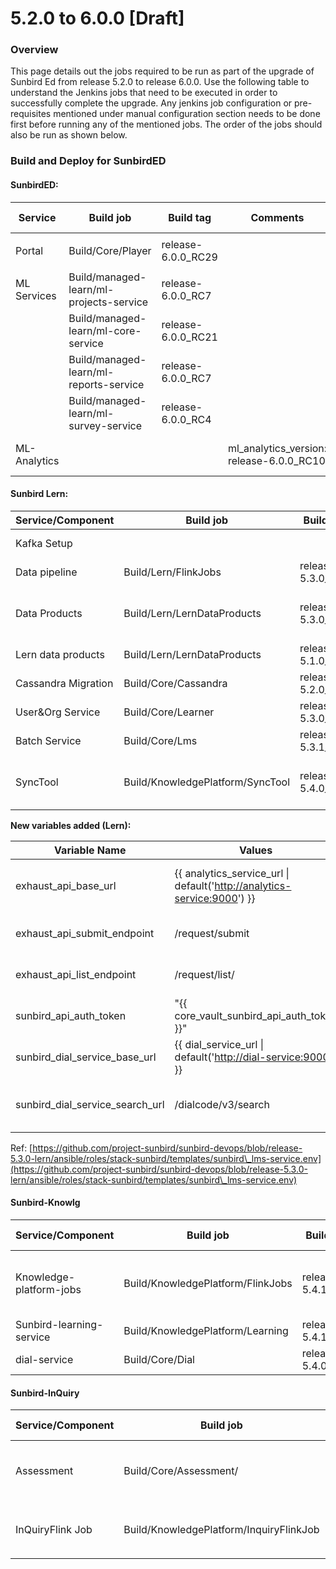 # 5.2.0 to 6.0.0 \[Draft]

###

### Overview <a href="#user-content-overview" id="user-content-overview"></a>

This page details out the jobs required to be run as part of the upgrade of Sunbird Ed from release 5.2.0 to release 6.0.0. Use the following table to understand the Jenkins jobs that need to be executed in order to successfully complete the upgrade. Any jenkins job configuration or pre-requisites mentioned under manual configuration section needs to be done first before running any of the mentioned jobs. The order of the jobs should also be run as shown below.

###

### **Build and Deploy for SunbirdED**

####

#### **SunbirdED:**

| Service      | Build job                               | Build tag           | Comments                                    | Deploy Job                                | Deploy tag    |
| ------------ | --------------------------------------- | ------------------- | ------------------------------------------- | ----------------------------------------- | ------------- |
| Portal       | <p>Build/Core/Player<br></p>            | release-6.0.0\_RC29 |                                             | Deploy/Kubernetes/Player                  | release-6.0.0 |
| ML Services  | Build/managed-learn/ml-projects-service | release-6.0.0\_RC7  |                                             | Deploy/managed-learn/ml-projects-service  | release-6.0.0 |
|              | Build/managed-learn/ml-core-service     | release-6.0.0\_RC21 |                                             | Deploy/managed-learn/ml-core-service      | release-6.0.0 |
|              | Build/managed-learn/ml-reports-service  | release-6.0.0\_RC7  |                                             | Deploy/managed-learn/ml-reports-service   | release-6.0.0 |
|              | Build/managed-learn/ml-survey-service   | release-6.0.0\_RC4  |                                             | Deploy/managed-learn/ml-survey-service    | release-6.0.0 |
| ML-Analytics |                                         |                     | ml\_analytics\_version: release-6.0.0\_RC10 | Deploy/managed-learn/ml-analytics-service | release-5.2.0 |

####

#### Sunbird Lern:

| Service/Component   | Build job                        | Build tag          | Deploy Job                                          | Deploy tag                                                                                              | Comments                                                                                                     |
| ------------------- | -------------------------------- | ------------------ | --------------------------------------------------- | ------------------------------------------------------------------------------------------------------- | ------------------------------------------------------------------------------------------------------------ |
| Kafka Setup         |                                  |                    | Deploy/Core/KafkaSetup                              | release-6.0.0                                                                                           | verify if kafka topic = **programuser.info** is created                                                      |
| Data pipeline       | Build/Lern/FlinkJobs             | release-5.3.0\_RC5 | Deploy/Lern/FlinkJobs                               | release-5.3.0\_RC5                                                                                      | Add **program-user-info** into job list and deploy it.                                                       |
| Data Products       | Build/Lern/LernDataProducts      | release-5.3.0\_RC6 | Deploy/Lern/LernDataProducts                        | release-5.3.0\_RC6                                                                                      | Add **program-user-exhaust** into job list of **Deploy/Lern/LernAnalyticsReplayJobs** for running it.        |
| Lern data products  | Build/Lern/LernDataProducts      | release-5.1.0\_RC1 | Deploy/Lern/LernDataProducts                        | release-5.1.0\_RC1                                                                                      |                                                                                                              |
| Cassandra Migration | Build/Core/Cassandra             | release-5.2.0\_RC1 | Deploy/Kubernetes/Cassandra                         | release-5.2.0-lern                                                                                      | add the **sunbird\_programs** keyspace in Deploy Jenkins jobs                                                |
| User\&Org Service   | Build/Core/Learner               | release-5.3.0\_RC2 | Deploy/Kubernetes/Learner                           | release-5.3.0-lern                                                                                      |                                                                                                              |
| Batch Service       | Build/Core/Lms                   | release-5.3.1\_RC1 | Deploy/Kubernetes/Lms                               | release-5.3.0-lern                                                                                      |                                                                                                              |
| SyncTool            | Build/KnowledgePlatform/SyncTool | release-5.4.0\_RC1 | Deploy/KnowledgePlatform/Neo4jElasticSearchSyncTool | **cmd:** syncdialcodes **Sample Params**: --ids U7J3S8,R9Y6W5,Y3U3F1,D5C3D6,A7R6H3,J4F5V2,E1P7P2,Y5X5T7 | SyncTool enhancement to be used by existing adopters for syncing "imageUrl" of DIAL codes to elastic search. |



**New variables added (Lern):**

| Variable Name                       | Values                                                                                                        | Comments                                     |
| ----------------------------------- | ------------------------------------------------------------------------------------------------------------- | -------------------------------------------- |
| exhaust\_api\_base\_url             | \{{ analytics\_service\_url \| default('[http://analytics-service:9000](http://analytics-service:9000/)') \}} | Obsrv exhaust API endpoint for batch service |
| exhaust\_api\_submit\_endpoint      | /request/submit                                                                                               | To submit job request from batch service     |
| exhaust\_api\_list\_endpoint        | /request/list/                                                                                                | To list job request from batch service       |
| sunbird\_api\_auth\_token           | "\{{ core\_vault\_sunbird\_api\_auth\_token \}}"                                                              | Authentication token for APIs                |
| sunbird\_dial\_service\_base\_url   | \{{ dial\_service\_url \| default('[http://dial-service:9000](http://dial-service:9000)') \}}                 | To store the dial service base path          |
| sunbird\_dial\_service\_search\_url | /dialcode/v3/search                                                                                           | To store the search url of the dial service  |

Ref: [https://github.com/project-sunbird/sunbird-devops/blob/release-5.3.0-lern/ansible/roles/stack-sunbird/templates/sunbird\_lms-service.env](https://github.com/project-sunbird/sunbird-devops/blob/release-5.3.0-lern/ansible/roles/stack-sunbird/templates/sunbird\_lms-service.env)

####

#### **Sunbird-Knowlg**

| Service/Component        | Build job                         | Build tag          | Deploy Job                         | Deploy tag         | Comments                                      |
| ------------------------ | --------------------------------- | ------------------ | ---------------------------------- | ------------------ | --------------------------------------------- |
| Knowledge-platform-jobs  | Build/KnowledgePlatform/FlinkJobs | release-5.4.1\_RC1 | Deploy/KnowledgePlatform/FlinkJobs | release-5.4.1\_RC1 | Jobs to be deploy: **qrcode-image-generator** |
| Sunbird-learning-service | Build/KnowledgePlatform/Learning  | release-5.4.1\_RC1 | Deploy/KnowledgePlatform/Learning  | release-5.4.1\_RC1 |                                               |
| dial-service             | Build/Core/Dial                   | release-5.4.0\_RC1 | Deploy/Kubernetes/Dial             | release-6.0.0      |                                               |

####

#### **Sunbird-InQuiry**

| Service/Component | Build job                               | Build tag          | Deploy Job                               | Deploy tag         | Comments                                                                                                         |
| ----------------- | --------------------------------------- | ------------------ | ---------------------------------------- | ------------------ | ---------------------------------------------------------------------------------------------------------------- |
| Assessment        | Build/Core/Assessment/                  | release-5.6.0\_RC1 | Deploy/Core/Assessment/                  | release-6.0.0      | <p>New Configuration Added:<br>question.list.limit={{ question_list_api_request_limit</p>                        |
| InQuiryFlink Job  | Build/KnowledgePlatform/InquiryFlinkJob | release-5.2.0\_RC3 | Deploy/KnowledgePlatform/InquiryFlinkJob | release-5.2.0\_RC3 | <p>Please deploy below jobs:<br><code>async-questionset-publish</code><br><code>questionset-republish</code></p> |
